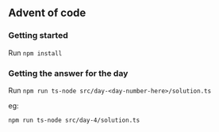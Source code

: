 ## Advent of code

### Getting started

Run `npm install`

### Getting the answer for the day

Run `npm run ts-node src/day-<day-number-here>/solution.ts`

eg:

    npm run ts-node src/day-4/solution.ts
